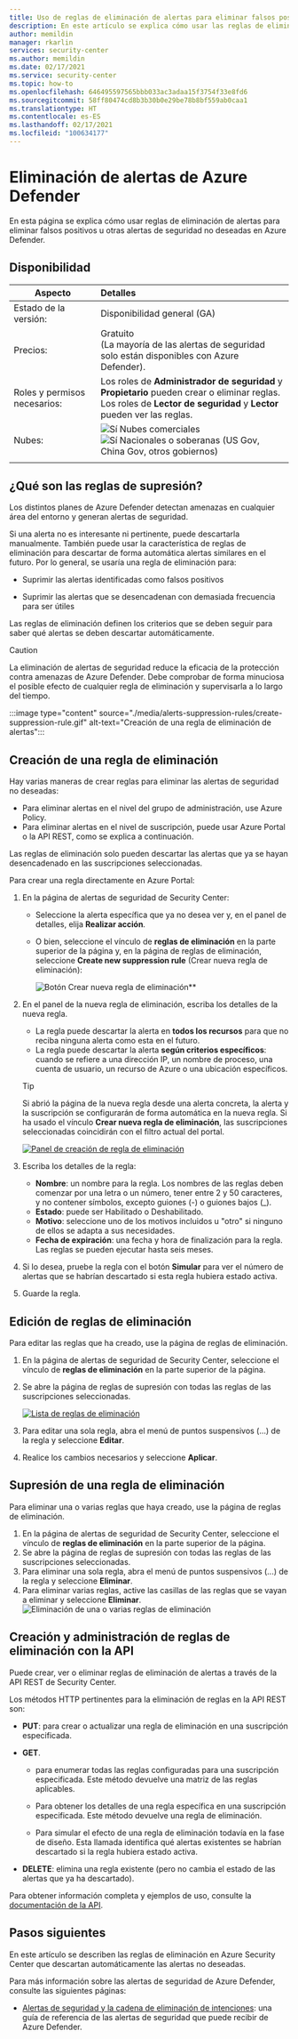 ```yaml
---
title: Uso de reglas de eliminación de alertas para eliminar falsos positivos u otras alertas de seguridad no deseadas en Azure Security Center.
description: En este artículo se explica cómo usar las reglas de eliminación de Azure Security Center para ocultar las alertas de seguridad no deseadas
author: memildin
manager: rkarlin
services: security-center
ms.author: memildin
ms.date: 02/17/2021
ms.service: security-center
ms.topic: how-to
ms.openlocfilehash: 646495597565bbb033ac3adaa15f3754f33e8fd6
ms.sourcegitcommit: 58ff80474cd8b3b30b0e29be78b8bf559ab0caa1
ms.translationtype: HT
ms.contentlocale: es-ES
ms.lasthandoff: 02/17/2021
ms.locfileid: "100634177"
---
```

# <a name="suppress-alerts-from-azure-defender"></a>Eliminación de alertas de Azure Defender

En esta página se explica cómo usar reglas de eliminación de alertas para eliminar falsos positivos u otras alertas de seguridad no deseadas en Azure Defender.

## <a name="availability"></a>Disponibilidad

|Aspecto|Detalles|
|----|:----|
|Estado de la versión:|Disponibilidad general (GA)|
|Precios:|Gratuito<br>(La mayoría de las alertas de seguridad solo están disponibles con Azure Defender).|
|Roles y permisos necesarios:|Los roles de **Administrador de seguridad** y **Propietario** pueden crear o eliminar reglas.<br>Los roles de **Lector de seguridad** y **Lector** pueden ver las reglas.|
|Nubes:|![Sí](./media/icons/yes-icon.png) Nubes comerciales<br>![Sí](./media/icons/yes-icon.png) Nacionales o soberanas (US Gov, China Gov, otros gobiernos)|
|||


## <a name="what-are-suppression-rules"></a>¿Qué son las reglas de supresión?

Los distintos planes de Azure Defender detectan amenazas en cualquier área del entorno y generan alertas de seguridad.

Si una alerta no es interesante ni pertinente, puede descartarla manualmente. También puede usar la característica de reglas de eliminación para descartar de forma automática alertas similares en el futuro. Por lo general, se usaría una regla de eliminación para:

- Suprimir las alertas identificadas como falsos positivos

- Suprimir las alertas que se desencadenan con demasiada frecuencia para ser útiles

Las reglas de eliminación definen los criterios que se deben seguir para saber qué alertas se deben descartar automáticamente.

> [!CAUTION]
> La eliminación de alertas de seguridad reduce la eficacia de la protección contra amenazas de Azure Defender. Debe comprobar de forma minuciosa el posible efecto de cualquier regla de eliminación y supervisarla a lo largo del tiempo.

:::image type="content" source="./media/alerts-suppression-rules/create-suppression-rule.gif" alt-text="Creación de una regla de eliminación de alertas":::

## <a name="create-a-suppression-rule"></a>Creación de una regla de eliminación

Hay varias maneras de crear reglas para eliminar las alertas de seguridad no deseadas:

- Para eliminar alertas en el nivel del grupo de administración, use Azure Policy.
- Para eliminar alertas en el nivel de suscripción, puede usar Azure Portal o la API REST, como se explica a continuación.

Las reglas de eliminación solo pueden descartar las alertas que ya se hayan desencadenado en las suscripciones seleccionadas.

Para crear una regla directamente en Azure Portal:

1. En la página de alertas de seguridad de Security Center:

    - Seleccione la alerta específica que ya no desea ver y, en el panel de detalles, elija **Realizar acción**.

    - O bien, seleccione el vínculo de **reglas de eliminación** en la parte superior de la página y, en la página de reglas de eliminación, seleccione **Create new suppression rule** (Crear nueva regla de eliminación):

        ![Botón Crear nueva regla de eliminación**](media/alerts-suppression-rules/create-new-suppression-rule.png)

1. En el panel de la nueva regla de eliminación, escriba los detalles de la nueva regla.
    - La regla puede descartar la alerta en **todos los recursos** para que no reciba ninguna alerta como esta en el futuro.     
    - La regla puede descartar la alerta **según criterios específicos**: cuando se refiere a una dirección IP, un nombre de proceso, una cuenta de usuario, un recurso de Azure o una ubicación específicos.

    > [!TIP]
    > Si abrió la página de la nueva regla desde una alerta concreta, la alerta y la suscripción se configurarán de forma automática en la nueva regla. Si ha usado el vínculo **Crear nueva regla de eliminación**, las suscripciones seleccionadas coincidirán con el filtro actual del portal.

    [![Panel de creación de regla de eliminación](media/alerts-suppression-rules/new-suppression-rule-pane.png)](media/alerts-suppression-rules/new-suppression-rule-pane.png#lightbox)
1. Escriba los detalles de la regla:
    - **Nombre**: un nombre para la regla. Los nombres de las reglas deben comenzar por una letra o un número, tener entre 2 y 50 caracteres, y no contener símbolos, excepto guiones (-) o guiones bajos (_). 
    - **Estado**: puede ser Habilitado o Deshabilitado.
    - **Motivo**: seleccione uno de los motivos incluidos u "otro" si ninguno de ellos se adapta a sus necesidades.
    - **Fecha de expiración**: una fecha y hora de finalización para la regla. Las reglas se pueden ejecutar hasta seis meses.
1. Si lo desea, pruebe la regla con el botón **Simular** para ver el número de alertas que se habrían descartado si esta regla hubiera estado activa.
1. Guarde la regla. 


## <a name="edit-a-suppression-rule"></a>Edición de reglas de eliminación

Para editar las reglas que ha creado, use la página de reglas de eliminación.

1. En la página de alertas de seguridad de Security Center, seleccione el vínculo de **reglas de eliminación** en la parte superior de la página.
1. Se abre la página de reglas de supresión con todas las reglas de las suscripciones seleccionadas.

    [![Lista de reglas de eliminación](media/alerts-suppression-rules/suppression-rules-page.png)](media/alerts-suppression-rules/suppression-rules-page.png#lightbox)

1. Para editar una sola regla, abra el menú de puntos suspensivos (...) de la regla y seleccione **Editar**.
1. Realice los cambios necesarios y seleccione **Aplicar**. 

## <a name="delete-a-suppression-rule"></a>Supresión de una regla de eliminación

Para eliminar una o varias reglas que haya creado, use la página de reglas de eliminación.

1. En la página de alertas de seguridad de Security Center, seleccione el vínculo de **reglas de eliminación** en la parte superior de la página.
1. Se abre la página de reglas de supresión con todas las reglas de las suscripciones seleccionadas.
1. Para eliminar una sola regla, abra el menú de puntos suspensivos (...) de la regla y seleccione **Eliminar**.
1. Para eliminar varias reglas, active las casillas de las reglas que se vayan a eliminar y seleccione **Eliminar**.
    ![Eliminación de una o varias reglas de eliminación](media/alerts-suppression-rules/delete-multiple-alerts.png)

## <a name="create-and-manage-suppression-rules-with-the-api"></a>Creación y administración de reglas de eliminación con la API

Puede crear, ver o eliminar reglas de eliminación de alertas a través de la API REST de Security Center. 

Los métodos HTTP pertinentes para la eliminación de reglas en la API REST son:

- **PUT**: para crear o actualizar una regla de eliminación en una suscripción especificada.

- **GET**.

    - para enumerar todas las reglas configuradas para una suscripción especificada. Este método devuelve una matriz de las reglas aplicables.

    - Para obtener los detalles de una regla específica en una suscripción especificada. Este método devuelve una regla de eliminación.

    - Para simular el efecto de una regla de eliminación todavía en la fase de diseño. Esta llamada identifica qué alertas existentes se habrían descartado si la regla hubiera estado activa.

- **DELETE**: elimina una regla existente (pero no cambia el estado de las alertas que ya ha descartado).

Para obtener información completa y ejemplos de uso, consulte la [documentación de la API](/rest/api/securitycenter/). 


## <a name="next-steps"></a>Pasos siguientes

En este artículo se describen las reglas de eliminación en Azure Security Center que descartan automáticamente las alertas no deseadas.

Para más información sobre las alertas de seguridad de Azure Defender, consulte las siguientes páginas:

- [Alertas de seguridad y la cadena de eliminación de intenciones](alerts-reference.md): una guía de referencia de las alertas de seguridad que puede recibir de Azure Defender.